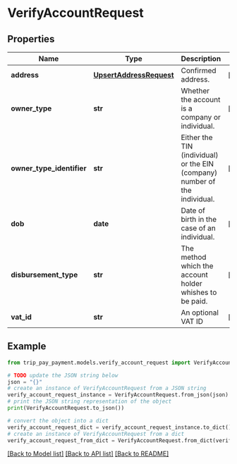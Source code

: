 # VerifyAccountRequest


## Properties

Name | Type | Description | Notes
------------ | ------------- | ------------- | -------------
**address** | [**UpsertAddressRequest**](UpsertAddressRequest.md) | Confirmed address. | [optional] 
**owner_type** | **str** | Whether the account is a company or individual. | [optional] 
**owner_type_identifier** | **str** | Either the TIN (individual) or the EIN (company) number of the individual. | [optional] 
**dob** | **date** | Date of birth in the case of an individual. | [optional] 
**disbursement_type** | **str** | The method which the account holder whishes to be paid. | [optional] 
**vat_id** | **str** | An optional VAT ID | [optional] 

## Example

```python
from trip_pay_payment.models.verify_account_request import VerifyAccountRequest

# TODO update the JSON string below
json = "{}"
# create an instance of VerifyAccountRequest from a JSON string
verify_account_request_instance = VerifyAccountRequest.from_json(json)
# print the JSON string representation of the object
print(VerifyAccountRequest.to_json())

# convert the object into a dict
verify_account_request_dict = verify_account_request_instance.to_dict()
# create an instance of VerifyAccountRequest from a dict
verify_account_request_from_dict = VerifyAccountRequest.from_dict(verify_account_request_dict)
```
[[Back to Model list]](../README.md#documentation-for-models) [[Back to API list]](../README.md#documentation-for-api-endpoints) [[Back to README]](../README.md)


